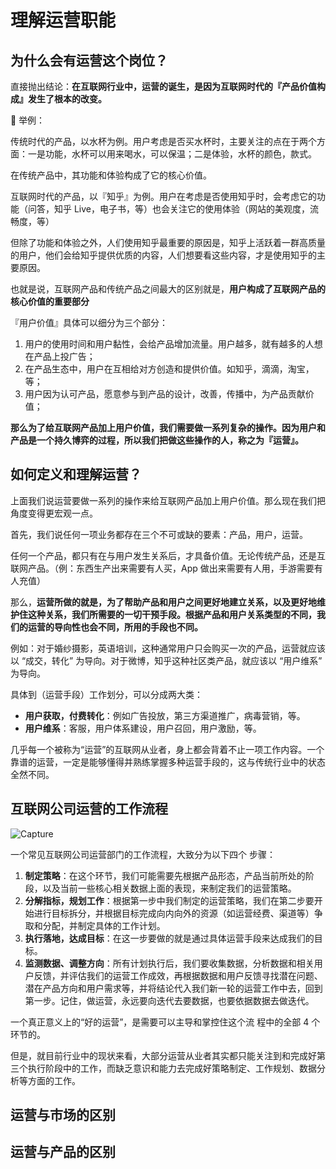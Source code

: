# 理解运营职能

## 为什么会有运营这个岗位？

直接抛出结论：**在互联网行业中，运营的诞生，是因为互联网时代的『产品价值构成』发生了根本的改变。**

🌰 举例：

传统时代的产品，以水杯为例。用户考虑是否买水杯时，主要关注的点在于两个方面：一是功能，水杯可以用来喝水，可以保温；二是体验，水杯的颜色，款式。

在传统产品中，其功能和体验构成了它的核心价值。

互联网时代的产品，以『知乎』为例。用户在考虑是否使用知乎时，会考虑它的功能（问答，知乎 Live，电子书，等）也会关注它的使用体验（网站的美观度，流畅度，等）

但除了功能和体验之外，人们使用知乎最重要的原因是，知乎上活跃着一群高质量的用户，他们会给知乎提供优质的内容，人们想要看这些内容，才是使用知乎的主要原因。

也就是说，互联网产品和传统产品之间最大的区别就是，**用户构成了互联网产品的核心价值的重要部分**

『用户价值』具体可以细分为三个部分：

1. 用户的使用时间和用户黏性，会给产品增加流量。用户越多，就有越多的人想在产品上投广告；
2. 在产品生态中，用户在互相给对方创造和提供价值。如知乎，滴滴，淘宝，等；
3. 用户因为认可产品，愿意参与到产品的设计，改善，传播中，为产品贡献价值；

**那么为了给互联网产品加上用户价值，我们需要做一系列复杂的操作。因为用户和产品是一个持久博弈的过程，所以我们把做这些操作的人，称之为『运营』。**

## 如何定义和理解运营？

上面我们说运营要做一系列的操作来给互联网产品加上用户价值。那么现在我们把角度变得更宏观一点。

首先，我们说任何一项业务都存在三个不可或缺的要素：产品，用户，运营。

任何一个产品，都只有在与用户发生关系后，才具备价值。无论传统产品，还是互联网产品。（例：东西生产出来需要有人买，App 做出来需要有人用，手游需要有人充值）

那么，**运营所做的就是，为了帮助产品和用户之间更好地建立关系，以及更好地维护住这种关系，我们所需要的一切干预手段。根据产品和用户关系类型的不同，我们的运营的导向性也会不同，所用的手段也不同。**

例如：对于婚纱摄影，英语培训，这种通常用户只会购买一次的产品，运营就应该以 “成交，转化” 为导向。对于微博，知乎这种社区类产品，就应该以 “用户维系” 为导向。

具体到（运营手段）工作划分，可以分成两大类：

- **用户获取，付费转化**：例如广告投放，第三方渠道推广，病毒营销，等。
- **用户维系**：客服，用户体系建设，用户召回，用户激励，等。

几乎每一个被称为“运营”的互联网从业者，身上都会背着不止一项工作内容。一个靠谱的运营，一定是能够懂得并熟练掌握多种运营手段的，这与传统行业中的状态全然不同。

## 互联网公司运营的工作流程

![Capture](https://i.imgur.com/rUQK9Md.png)

一个常见互联网公司运营部门的工作流程，大致分为以下四个
步骤：

1. **制定策略**：在这个环节，我们可能需要先根据产品形态，产品当前所处的阶段，以及当前一些核心相关数据上面的表现，来制定我们的运营策略。
2. **分解指标，规划工作**：根据第一步中我们制定的运营策略，我们在第二步要开始进行目标拆分，并根据目标完成向内向外的资源（如运营经费、渠道等）争取和分配，并制定具体的工作计划。
3. **执行落地，达成目标**：在这一步要做的就是通过具体运营手段来达成我们的目标。
4. **监测数据、调整方向**：所有计划执行后，我们要收集数据，分析数据和相关用户反馈，并评估我们的运营工作成效，再根据数据和用户反馈寻找潜在问题、潜在产品方向和用户需求等，并将结论代入我们新一轮的运营工作中去，回到第一步。记住，做运营，永远要向迭代去要数据，也要依据数据去做迭代。

一个真正意义上的“好的运营”，是需要可以主导和掌控住这个流
程中的全部 4 个环节的。

但是，就目前行业中的现状来看，大部分运营从业者其实都只能关注到和完成好第三个执行阶段中的工作，而缺乏意识和能力去完成好策略制定、工作规划、数据分析等方面的工作。

## 运营与市场的区别

## 运营与产品的区别
